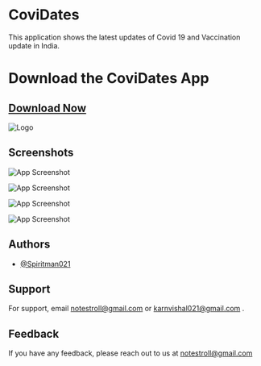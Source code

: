 
# CoviDates

This application shows the latest updates of Covid 19 and Vaccination update in India.

# Download the CoviDates App 
## [Download Now](https://github.com/Spiritman021/CoviDates/raw/master/app/APK%20File/CoviDates.apk)

![Logo](https://spiritman021.github.io/CoviDates/app/APP%20Screenshots/virus.png)


  

## Screenshots

![App Screenshot](https://raw.githubusercontent.com/Spiritman021/CoviDates/master/app/APP%20Screenshots/1633313456076.png)

![App Screenshot](https://github.com/Spiritman021/CoviDates/blob/master/app/APP%20Screenshots/1633313479830.png?raw=true)

![App Screenshot](https://github.com/Spiritman021/CoviDates/blob/master/app/APP%20Screenshots/1633313492578.png?raw=true)

![App Screenshot](https://github.com/Spiritman021/CoviDates/blob/master/app/APP%20Screenshots/1633313498300.png?raw=true)





  
## Authors

- [@Spiritman021](https://github.com/Spiritman021)

  
## Support

For support, email notestroll@gmail.com or karnvishal021@gmail.com .

  
## Feedback

If you have any feedback, please reach out to us at notestroll@gmail.com
  
